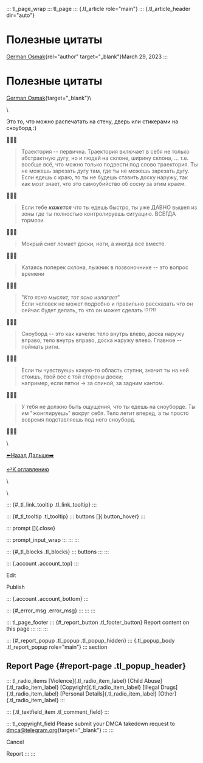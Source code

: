 ::: tl_page_wrap
::: tl_page
::: {.tl_article role="main"}
::: {.tl_article_header dir="auto"}
# Полезные цитаты

[German Osmak](https://t.me/GJ_Osmak){rel="author" target="_blank"}March
29, 2023
:::

# Полезные цитаты 

[German Osmak](https://t.me/GJ_Osmak){target="_blank"}\

\

Это то, что можно распечатать на стену, дверь или стикерами на сноуборд
:)

🔷🔷🔷

> Траектория -- первична. Траектория включает в себя не только
> абстрактную дугу, но и людей на склоне, ширину склона, \... т.е.
> вообще всё, что можно только подвести под слово траектория. Ты не
> можешь зарезать дугу там, где ты не можешь зарезать дугу. Если едешь с
> краю, то ты не будешь ставить доску наружу, так как мозг знает, что
> это самоубийство об сосну за этим краем.

🔷🔷🔷

> Если тебе ***кажется*** что ты едешь быстро, ты уже ДАВНО вышел из
> зоны где ты полностью контролируешь ситуацию. ВСЕГДА тормози.

🔷🔷🔷

> Мокрый снег ломает доски, ноги, а иногда всё вместе.

🔷🔷🔷

> Катаясь поперек склона, лыжник в позвоночнике -- это вопрос времени

🔷🔷🔷

> \"*Кто ясно мыслит, тот ясно излагает*\"\
> Если человек не может подробно и правильно рассказать что он сейчас
> будет делать, то что он может сделать !?!?!!

🔷🔷🔷

> Сноуборд -- это как качели: тело внутрь влево, доска наружу вправо;
> тело внутрь вправо, доска наружу влево. Главное -- поймать ритм.

🔷🔷🔷

> Если ты чувствуешь какую-то область ступни, значит ты на ней стоишь,
> твой вес с той стороны доски;\
> например, если пятки -\> за спиной, за задним кантом.

🔷🔷🔷

> У тебя не должно быть ощущения, что ты едешь на сноуборде. Ты им
> \"жонглируешь\" вокруг себя. Тело летит вперед, а ты просто вовремя
> подставляешь под него сноуборд.

🔷🔷🔷

\

[⬅️Назад](/definitions-03-23) [Дальше➡️](/intro-base-04-15)

[↩️К оглавлению](/two-turns-hist-03-21)

\

<figure>

</figure>

\

::: {#_tl_link_tooltip .tl_link_tooltip}
:::

::: {#_tl_tooltip .tl_tooltip}
::: buttons
[]{.button_hover}
:::

::: prompt
[]{.close}

::: prompt_input_wrap
:::
:::
:::

::: {#_tl_blocks .tl_blocks}
::: buttons
:::
:::

::: {.account .account_top}
:::

Edit

Publish

::: {.account .account_bottom}
:::

::: {#_error_msg .error_msg}
:::
:::
:::

::: tl_page_footer
::: {#_report_button .tl_footer_button}
Report content on this page
:::
:::
:::

::: {#_report_popup .tl_popup .tl_popup_hidden}
::: {.tl_popup_body .tl_report_popup role="main"}
::: section
## Report Page {#report-page .tl_popup_header}

::: tl_radio_items
[Violence]{.tl_radio_item_label} [Child Abuse]{.tl_radio_item_label}
[Copyright]{.tl_radio_item_label} [Illegal Drugs]{.tl_radio_item_label}
[Personal Details]{.tl_radio_item_label} [Other]{.tl_radio_item_label}
:::

::: {.tl_textfield_item .tl_comment_field}
:::

::: tl_copyright_field
Please submit your DMCA takedown request to
[dmca@telegram.org](mailto:dmca@telegram.org?subject=Report%20to%20Telegraph%20page%20%22%D0%9F%D0%BE%D0%BB%D0%B5%D0%B7%D0%BD%D1%8B%D0%B5%20%D1%86%D0%B8%D1%82%D0%B0%D1%82%D1%8B%22&body=Reported%20page%3A%20https%3A%2F%2Ftelegra.ph%2Fimportant-03-29-3%0A%0A%0A){target="_blank"}
:::
:::

Cancel

Report
:::
:::
